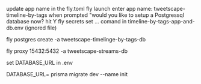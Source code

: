 update app name in the fly.toml
fly launch
enter app name: tweetscape-timeline-by-tags
when prompted "would you like to setup a Postgressql database now? hit Y
fly secrets set ... comand in timeline-by-tags-app-and-db.env (ignored file)

fly postgres create -a tweetscape-timelinge-by-tags-db

fly proxy 15432:5432 -a tweetscape-streams-db

set DATABASE_URL in .env

DATABASE_URL=
prisma migrate dev --name init